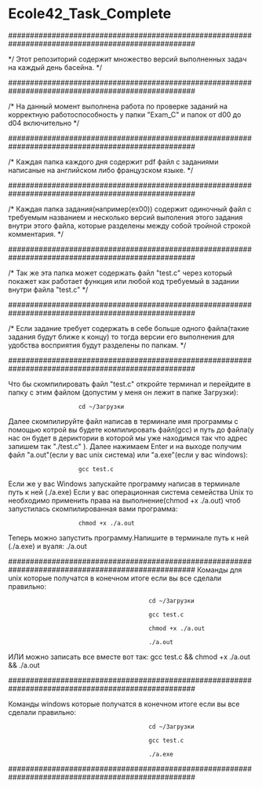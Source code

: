 # Ecole42_Task_Complete
###################################################################################################

*/ Этот репозиторий содержит множество версий выполненных задач на каждый день басейна. */


###################################################################################################

/* На данный момент выполнена работа по проверке заданий на корректную работоспособность у папки "Exam_C" и папок от d00 до d04 включительно */



###################################################################################################

/* Каждая папка каждого дня содержит pdf файл с заданиями написаные на английском либо французском языке. */



###################################################################################################

/* Каждая папка задания(например(ex00)) содержит одиночный файл с требуемым названием и несколько версий выполения этого задания внутри этого файла, которые разделены между собой тройной строкой комментария. */



###################################################################################################

/* Так же эта папка может содержать файл "test.c" через который покажет как работает функция или любой код требуемый в задании внутри файла "test.c" */



###################################################################################################

/* Если задание требует содержать в себе больше одного файла(такие задания будут ближе к концу) то тогда версии его выполнения для удобства восприятия будут разделены по папкам. */




###################################################################################################

Что бы скомпилировать файл "test.c" откройте терминал и перейдите в папку с этим файлом (допустим у меня он лежит в папке Загрузки):	

						cd ~/Загрузки


Далее скомпилируйте файл написав в терминале имя программы с помощью котрой вы будете компилировать файл(gcc) и путь до файла(у нас он будет в дериктории в которой мы уже находимся так что адрес запишем так "./test.c" ). Далее нажимаем Enter и на выходе получим файл "a.out"(если у вас unix система) или "a.exe"(если у вас windows):		

						gcc test.c


Если же у вас Windows запускайте программу написав в терминале путь к ней (./a.exe)
Если у вас операционная система семейства Unix то необходимо применить права на выполнение(chmod +x ./a.out) чтоб запустилась скомпилированная вами программа:		

						chmod +x ./a.out


Теперь можно запустить программу.Напишите в терминале путь к ней (./a.exe) и вуаля:	./a.out






###################################################################################################
Команды для unix которые получатся в конечном итоге если вы все сделали правильно:

											cd ~/Загрузки

											gcc test.c

											chmod +x ./a.out

											./a.out




ИЛИ можно записать все вместе вот так:				gcc test.c && chmod +x ./a.out && ./a.out

###################################################################################################





Команды windows которые получатся в конечном итоге если вы все сделали правильно:

											cd ~/Загрузки

											gcc test.c

											./a.exe



###################################################################################################
